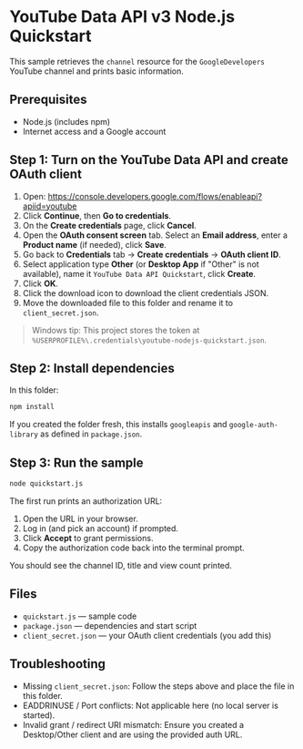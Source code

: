 # YouTube Data API v3 Node.js Quickstart

This sample retrieves the `channel` resource for the `GoogleDevelopers` YouTube channel and prints basic information.

## Prerequisites
- Node.js (includes npm)
- Internet access and a Google account

## Step 1: Turn on the YouTube Data API and create OAuth client
1. Open: https://console.developers.google.com/flows/enableapi?apiid=youtube
2. Click **Continue**, then **Go to credentials**.
3. On the **Create credentials** page, click **Cancel**.
4. Open the **OAuth consent screen** tab. Select an **Email address**, enter a **Product name** (if needed), click **Save**.
5. Go back to **Credentials** tab → **Create credentials** → **OAuth client ID**.
6. Select application type **Other** (or **Desktop App** if "Other" is not available), name it `YouTube Data API Quickstart`, click **Create**.
7. Click **OK**.
8. Click the download icon to download the client credentials JSON.
9. Move the downloaded file to this folder and rename it to `client_secret.json`.

> Windows tip: This project stores the token at `%USERPROFILE%\.credentials\youtube-nodejs-quickstart.json`.

## Step 2: Install dependencies
In this folder:
```bash
npm install
```

If you created the folder fresh, this installs `googleapis` and `google-auth-library` as defined in `package.json`.

## Step 3: Run the sample
```bash
node quickstart.js
```

The first run prints an authorization URL:
1. Open the URL in your browser.
2. Log in (and pick an account) if prompted.
3. Click **Accept** to grant permissions.
4. Copy the authorization code back into the terminal prompt.

You should see the channel ID, title and view count printed.

## Files
- `quickstart.js` — sample code
- `package.json` — dependencies and start script
- `client_secret.json` — your OAuth client credentials (you add this)

## Troubleshooting
- Missing `client_secret.json`: Follow the steps above and place the file in this folder.
- EADDRINUSE / Port conflicts: Not applicable here (no local server is started).
- Invalid grant / redirect URI mismatch: Ensure you created a Desktop/Other client and are using the provided auth URL.
